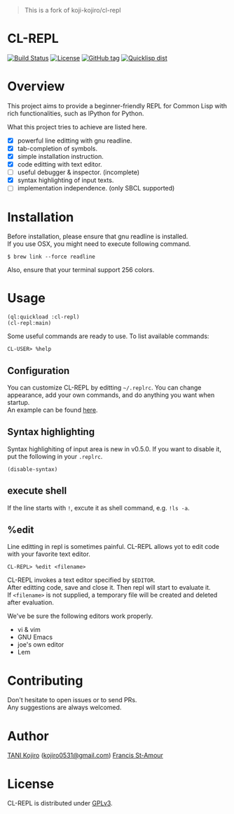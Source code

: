 > This is a fork of koji-kojiro/cl-repl
# CL-REPL
[![Build Status](https://travis-ci.org/fstamour/cl-repl.svg?branch=master)](https://travis-ci.org/fstamour/cl-repl)
[![License](http://img.shields.io/badge/license-GPLv3-blue.svg?style=flat)](https://github.com/fstamour/cl-repl/blob/master/LICENSE)
[![GitHub tag](https://img.shields.io/github/tag/fstamour/cl-repl.svg?style=flat)](https://github.com/fstamour/cl-repl/releases)
[![Quicklisp dist](http://quickdocs.org/badge/cl-repl.svg)](http://quickdocs.org/cl-repl/)

# Overview
This project aims to provide a beginner-friendly REPL for Common Lisp with rich functionalities, such as IPython for Python.

What this project tries to achieve are listed here.

- [x] powerful line editting with gnu readline.
- [x] tab-completion of symbols.
- [x] simple installation instruction.
- [x] code editting with text editor.
- [ ] useful debugger & inspector. (incomplete)
- [x] syntax highlighting of input texts.
- [ ] implementation independence. (only SBCL supported)

# Installation

Before installation, please ensure that gnu readline is installed.  
If you use OSX, you might need to execute following command.

```
$ brew link --force readline
```

Also, ensure that your terminal support 256 colors.

# Usage

```
(ql:quickload :cl-repl)
(cl-repl:main)
```


Some useful commands are ready to use. To list available commands:

```
CL-USER> %help
```

## Configuration
You can customize CL-REPL by editting `~/.replrc`. You can change appearance, add your own commands, and do anything you want when startup.  
An example can be found [here](./replrc-example).

## Syntax highlighting
Syntax highlighiting of input area is new in v0.5.0.
If you want to disable it, put the following in your `.replrc`.

```
(disable-syntax)
```

## execute shell
If the line starts with `!`, excute it as shell command, e.g. `!ls -a`.

## %edit
Line editting in repl is sometimes painful. CL-REPL allows yot to edit code with your favorite text editor. 

```
CL-REPL> %edit <filename>
```

CL-REPL invokes a text editor specified by `$EDITOR`.  
After editting code, save and close it. Then repl will start to evaluate it.  
If `<filename>` is not supplied, a temporary file will be created and deleted after evaluation.  

We've be sure the following editors work properly.  

- vi & vim
- GNU Emacs
- joe's own editor
- Lem

# Contributing
Don't hesitate to open issues or to send PRs.  
Any suggestions are always welcomed.

# Author
[TANI Kojiro](https://github.com/koji-kojiro) (kojiro0531@gmail.com)
[Francis St-Amour](https://github.com/fstamour)

# License
CL-REPL is distributed under [GPLv3](./LICENSE).





